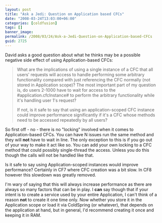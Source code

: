 ```yaml
---
layout: post
title: "Ask a Jedi: Question on Application based CFCs"
date: "2008-03-24T13:03:00+06:00"
categories: [coldfusion]
tags: []
banner_image: 
permalink: /2008/03/24/Ask-a-Jedi-Question-on-Application-based-CFCs
guid: 2725
---
```


David asks a good question about what he thinks may be a possible negative side effect of using Application-based CFCs:

<blockquote>
<p>
What are the implications of using a single instance of a CFC that all users' requests will access to handle performing some arbitrary functionality compared with just referencing the CFC normally (not stored in Application scope)? The most important part of my question is, do users 2-1000 have to wait for
access to the #application.cfcInstance# to perform the arbitrary functionality while it's handling user 1's request?

If not, is it safe to say that using an application-scoped CFC instance could improve performance significantly if it's a CFC whose methods need to be accessed repeatedly by all users?
</p>
</blockquote>
<!--more-->
So first off - no - there is no "locking" involved when it comes to Application-based CFCs. You can have N issues run the same method and they will <b>not</b> have to wait in line. The only exception to this is if you go out of your way to make it act like so. You can add your own locking to a CFC method that could possibly single-thread the access. Unless you do this though the calls will not be handled like that.

Is it safe to say using Application-scoped instances would improve performance? Certainly in CF7 where CFC creation was a bit slow. In CF8 however this slowdown was greatly removed.

I'm wary of saying that this will always increase performance as there are always so many factors that can be in play. I <b>can</b> say though that if your intent is to create a service used by your entire Application, I can't think of a reason <b>not</b> to create it one time only. Now whether you store it in the Application scope or load it via ColdSpring (or whatever), that depends on the application at hand, but in general, I'd recommend creating it once and keeping it in RAM.